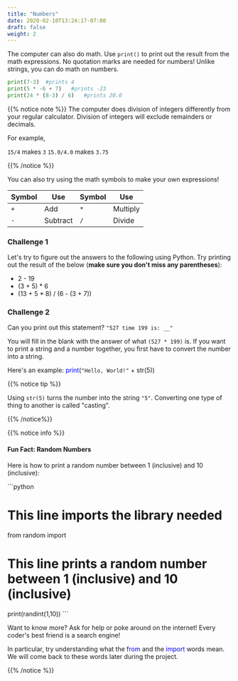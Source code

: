 ```yaml
---
title: "Numbers"
date: 2020-02-10T13:24:17-07:00
draft: false
weight: 2
---
```


The computer can also do math. Use `print()` to print out the result from the math expressions. No quotation marks are needed for numbers! Unlike strings, you can do math on numbers.

```python
print(7-3)  #prints 4
print(5 * -6 + 7)   #prints -23
print(24 * (8-3) / 6)   #prints 20.0
```

{{% notice note %}}
The computer does division of integers differently from your regular calculator. Division of integers will exclude remainders or decimals. 

For example, 

`15/4` makes `3` 
`15.0/4.0` makes `3.75`

{{% /notice %}}

You can also try using the math symbols to make your own expressions! 

| Symbol          | Use           | Symbol      | Use         |
| --------------- | ------------- | ----------- | ----------- |
| `+`             | Add           | `*`         | Multiply    | 
| `-`             | Subtract      | `/`         | Divide      | 

### Challenge 1

Let's try to figure out the answers to the following using Python. Try printing out the result of the below (<b>make sure you don't miss any parentheses</b>):

- 2 - 19
- (3 + 5) * 6
- (13 + 5 * 8) / (6 - (3 + 7))

### Challenge 2

Can you print out this statement? `"527 time 199 is: __"`

You will fill in the blank with the answer of what `(527 * 199)` is. If you want to print a string and a number together, you first have to convert the number into a string. 

Here's an example: <font color="blue">print</font>(`"Hello, World!"` + str(5))

{{% notice tip %}}

Using `str(5)` turns the number into the string `"5"`. Converting one type of thing to another is called "casting".

{{% /notice%}}

{{% notice info %}}

#### Fun Fact: Random Numbers

Here is how to print a random number between 1 (inclusive) and 10 (inclusive):

 \```python 
 # This line imports the library needed
 from random import 
 # This line prints a random number between 1 (inclusive) and 10 (inclusive)
 print(randint(1,10))
 \```

Want to know more? Ask for help or poke around on the internet! Every coder's best friend is a search engine! 

In particular, try understanding what the <font color="blue">from</font> and the <font color="blue">import</font> words mean. We will come back to these words later during the project. 

{{% /notice %}}
